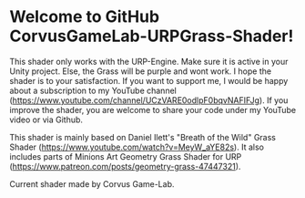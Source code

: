 # Welcome to GitHub CorvusGameLab-URPGrass-Shader!

This shader only works with the URP-Engine. Make sure it is active in your Unity project. Else, the Grass will be purple and wont work.
I hope the shader is to your satisfaction. 
If you want to support me, I would be happy about a subscription to my YouTube channel (https://www.youtube.com/channel/UCzVARE0odlpF0bqvNAFIFJg).
If you improve the shader, you are welcome to share your code under my YouTube video or via Github.

This shader is mainly based on Daniel Ilett's "Breath of the Wild" Grass Shader (https://www.youtube.com/watch?v=MeyW_aYE82s).
It also includes parts of Minions Art Geometry Grass Shader for URP (https://www.patreon.com/posts/geometry-grass-47447321).

Current shader made by Corvus Game-Lab. 


